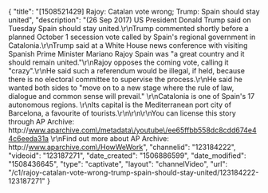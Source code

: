 {
    "title": "[1508521429] Rajoy: Catalan vote wrong; Trump: Spain should stay united",
    "description": "(26 Sep 2017) US President Donald Trump said on Tuesday Spain should stay united.\r\nTrump commented shortly before a planned October 1 secession vote called by Spain's regional government in Catalonia.\r\nTrump said at a White House news conference with visiting Spanish Prime Minister Mariano Rajoy Spain was \"a great country and it should remain united.\"\r\nRajoy opposes the coming vote, calling it \"crazy\".\r\nHe said such a referendum would be illegal, if held, because there is no electoral committee to supervise the process.\r\nHe said he wanted both sides to \"move on to a new stage where the rule of law, dialogue and common sense will prevail.\"  \r\nCatalonia is one of Spain's 17 autonomous regions. \r\nIts capital is the Mediterranean port city of Barcelona, a favourite of tourists.\r\n\r\n\r\nYou can license this story through AP Archive: http:\/\/www.aparchive.com\/metadata\/youtube\/ee65ffbb558dc8cdd674e44c6eeda31a \r\nFind out more about AP Archive: http:\/\/www.aparchive.com\/HowWeWork",
    "channelid": "123184222",
    "videoid": "123187271",
    "date_created": "1506886599",
    "date_modified": "1508436645",
    "type": "captivate",
    "layout": "channelVideo",
    "url": "\/c1\/rajoy-catalan-vote-wrong-trump-spain-should-stay-united\/123184222-123187271"
}